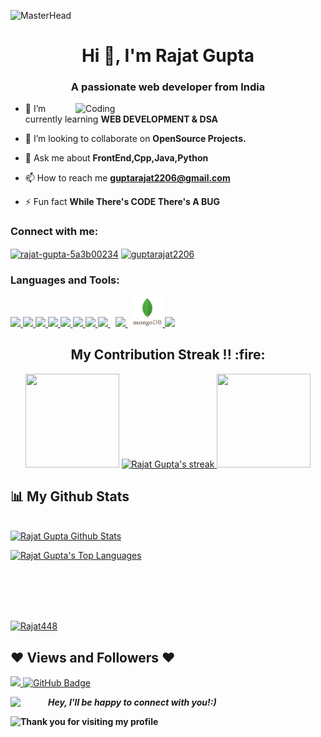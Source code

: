 ![MasterHead](https://www.digitalsolutionservices.com/img/services/web%20development.gif)
<h1 align="center">Hi 👋, I'm Rajat Gupta</h1>
<h3 align="center">A passionate web developer from India</h3>
<img align="right" alt="Coding" width="400" src="https://camo.githubusercontent.com/e20822b4282c07ffd010cd05f855a6561d3b62358ca9e607e4901288dd748fcb/68747470733a2f2f63646e2e6472696262626c652e636f6d2f75736572732f323133313939332f73637265656e73686f74732f343934383733362f74686f75676874776f726b732d6769665f6472696262626c652e676966">

<!-- <p align="left"> <img src="https://komarev.com/ghpvc/?username=rajat448&label=Profile%20views&color=0e75b6&style=flat" alt="rajat448" /> </p> -->



- 🌱 I’m currently learning **WEB DEVELOPMENT & DSA**
- 👯 I’m looking to collaborate on **OpenSource Projects.**

- 💬 Ask me about **FrontEnd,Cpp,Java,Python**

- 📫 How to reach me **guptarajat2206@gmail.com**

- ⚡ Fun fact **While There's CODE There's A BUG**

<h3 align="left">Connect with me:</h3>
<p align="left">
<a href="https://linkedin.com/in/rajat-gupta-5a3b00234" target="blank"><img align="center" src="https://raw.githubusercontent.com/rahuldkjain/github-profile-readme-generator/master/src/images/icons/Social/linked-in-alt.svg" alt="rajat-gupta-5a3b00234" height="30" width="40" /></a>
<a href="https://www.hackerrank.com/guptarajat2206" target="blank"><img align="center" src="https://raw.githubusercontent.com/rahuldkjain/github-profile-readme-generator/master/src/images/icons/Social/hackerrank.svg" alt="guptarajat2206" height="30" width="40" /></a>
</p>

<h3 align="left">Languages and Tools:</h3>
<p align="left">
      <a href="https://www.java.com" target="_blank"> <img src="https://img.icons8.com/color/48/000000/java-coffee-cup-logo.png"/> </a>
    <a href="https://reactjs.org/" target="_blank"> <img src="https://img.icons8.com/color/48/000000/react-native.png"/> </a>
    <a href="https://developer.mozilla.org/en-US/docs/Web/JavaScript" target="_blank"> <img src="https://img.icons8.com/color/48/000000/javascript.png"/> </a> 
    <a href="https://www.w3.org/html/" target="_blank"> <img src="https://img.icons8.com/color/48/000000/html-5.png"/> </a> 
    <a href="https://www.w3schools.com/css/" target="_blank"> <img src="https://img.icons8.com/color/48/000000/css3.png"/> </a> 
    <a href="https://getbootstrap.com" target="_blank"> <img src="https://img.icons8.com/color/48/000000/bootstrap.png"/> </a> 
    <a href="https://www.python.org" target="_blank"> <img src="https://img.icons8.com/color/48/000000/python.png"/> </a> 
    <a style="padding-right:8px;" href="https://nodejs.org" target="_blank"> <img src="https://img.icons8.com/color/48/000000/nodejs.png"/> </a> 
    <a style="padding-right:8px;" href="https://www.mysql.com/" target="_blank"> <img src="https://img.icons8.com/fluent/50/000000/mysql-logo.png"/> </a>
    <a href="https://www.mongodb.com/" target="_blank"> <img src="https://raw.githubusercontent.com/devicons/devicon/master/icons/mongodb/mongodb-original-wordmark.svg" alt="mongodb" width="48" height="48"/> </a>    
    <a href="https://git-scm.com/" target="_blank"> <img src="https://img.icons8.com/color/48/000000/git.png"/> </a> 
</p>

<h2 align="center">My Contribution Streak !! :fire:</h2>

<p align="center">
    <a>
   <img height="150" width="150" src="https://github.com/kishanrajput23/kishanrajput23/blob/main/images/left.png">
    <a href="https://github.com/Rajat448/github-readme-streak-stats">
        <img title="🔥 Get streak stats for your profile at git.io/streak-stats" alt="Rajat Gupta's streak" src="https://github-readme-streak-stats.herokuapp.com/?user=Rajat448&theme=black-ice&hide_border=true&stroke=0000&background=060A0CD0"/>
   <img height="150" width="150" src="https://github.com/kishanrajput23/kishanrajput23/blob/main/images/right.png">
    </a>
</p>
  
  ## 📊 My Github Stats
   <br/>
    <a href="https://github.com/Rajat448/github-readme-stats"><img alt="Rajat Gupta Github Stats" src="https://github-readme-stats.vercel.app/api?username=Rajat448&show_icons=true&count_private=true&theme=react&hide_border=true&bg_color=0D1117" /></a>
    
  <a href="https://github.com/Rajat448/github-readme-stats"><img alt="Rajat Gupta's Top Languages" src="https://github-readme-stats.vercel.app/api/top-langs/?username=Rajat448&langs_count=8&count_private=true&layout=compact&theme=react&hide_border=true&bg_color=0D1117" /></a>
  <br/>
<br/>
<br/>

<!-- <a href="https://github.com/Rajat448/github-readme-activity-graph"><img alt="Rajat Gupta Activity Graph" src="https://activity-graph.herokuapp.com/graph?username=Rajat448&bg_color=0D1117&color=5BCDEC&line=5BCDEC&point=FFFFFF&hide_border=true" /></a> -->
<br/>
<br/>


<p align="left"> <a href="https://github.com/ryo-ma/github-profile-trophy"><img src="https://github-profile-trophy.vercel.app/?username=Rajat448" alt="Rajat448"/></a> </p>


## ❤ Views and Followers ❤
<a href="https://github.com/Meghna-DAS/github-profile-views-counter">
    <img src="https://komarev.com/ghpvc/?username=Rajat448">
</a>
<a href="https://github.com/Rajat448?tab=followers"><img src="https://img.shields.io/github/followers/Rajat448?label=Followers&style=social" alt="GitHub Badge"></a>
<br/>


<p><img align="left" src="https://media.giphy.com/media/LnQjpWaON8nhr21vNW/giphy.gif" width="60"><em><strong>Hey, I'll be happy to connect with you!:)<strong></em></p>
  
  
  
  <img height="120" alt="Thank you for visiting my profile" width="100%" src="https://github.com/dibyendu415/dibyendu415/blob/master/marquee.svg" />
  
  


